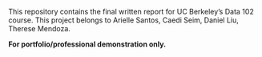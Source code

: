 This repository contains the final written report for UC Berkeley’s Data 102 course. This project belongs to Arielle Santos, Caedi Seim, Daniel Liu, Therese Mendoza.

**For portfolio/professional demonstration only.**
